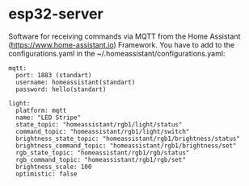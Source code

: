 # esp32-server
Software for receiving commands via MQTT from the Home Assistant (https://www.home-assistant.io) Framework. 
You have to add to the configurations.yaml in the ~/.homeassistant/configurations.yaml:

```
mqtt:
  port: 1883 (standart)
  username: homeassistant(standart)
  password: hello(standart)

light:
  platform: mqtt
  name: "LED Stripe"
  state_topic: "homeassistant/rgb1/light/status"
  command_topic: "homeassistant/rgb1/light/switch"
  brightness_state_topic: "homeassistant/rgb1/brightness/status"
  brightness_command_topic: "homeassistant/rgb1/brightness/set"
  rgb_state_topic: "homeassistant/rgb1/rgb/status"
  rgb_command_topic: "homeassistant/rgb1/rgb/set"
  brightness_scale: 100
  optimistic: false
  ```
